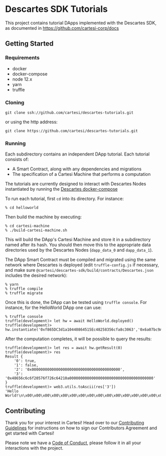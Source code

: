 # Descartes SDK Tutorials

This project contains tutorial DApps implemented with the Descartes SDK, as documented in https://github.com/cartesi-corp/docs

## Getting Started

### Requirements

- docker
- docker-compose
- node 12.x
- yarn
- truffle

### Cloning

```
git clone ssh://github.com/cartesi/descartes-tutorials.git
```
or using the http address:
```
git clone https://github.com/cartesi/descartes-tutorials.git
```

### Running

Each subdirectory contains an independent DApp tutorial. Each tutorial consists of:
- A Smart Contract, along with any dependencies and migrations
- The specification of a Cartesi Machine that performs a computation

The tutorials are currently designed to interact with Descartes Nodes instantiated by running the [Descartes docker-compose](https://github.com/cartesi-corp/descartes/blob/develop/docker-compose-template.yml)

To run each tutorial, first `cd` into its directory. For instance:
```
% cd helloworld
```

Then build the machine by executing:
```
% cd cartesi-machine
% ./build-cartesi-machine.sh
```
This will build the DApp's Cartesi Machine and store it in a subdirectory named after its hash. You should then move this to the appropriate data directories used by the Descartes Nodes (`dapp_data_0` and `dapp_data_1`).

The DApp Smart Contract must be compiled and migrated using the same network where Descartes is deployed (edit `truffle-config.js` if necessary, and make sure `@cartesi/descartes-sdk/build/contracts/Descartes.json` includes the desired network):
```
% yarn
% truffle compile
% truffle migrate
```

Once this is done, the DApp can be tested using `truffle console`. For instance, for the HelloWorld DApp one can use:
```
% truffle console
truffle(development)> let hw = await HelloWorld.deployed()
truffle(development)> hw.instantiate('0xf865DC3d1a10440864515Ec48258356cfa8c3063','0x6a07bc9Aaa4d21092cdb796a73F226E4FB33B0e6')
```

After the computation completes, it will be possible to query the results:
```
truffle(development)> let res = await hw.getResult(0)
truffle(development)> res
Result {
    '0': true,
    '1': false,
    '2': '0x0000000000000000000000000000000000000000',
    '3': '0x48656c6c6f20576f726c64210a00000000000000000000000000000000000000'
}
truffle(development)> web3.utils.toAscii(res['3'])
'Hello World!\n\x00\x00\x00\x00\x00\x00\x00\x00\x00\x00\x00\x00\x00\x00\x00\x00\x00\x00\x00'
```

## Contributing

Thank you for your interest in Cartesi! Head over to our [Contributing Guidelines](CONTRIBUTING.md) for instructions on how to sign our Contributors Agreement and get started with Cartesi!

Please note we have a [Code of Conduct](CODE_OF_CONDUCT.md), please follow it in all your interactions with the project.

